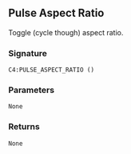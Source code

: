 ## Pulse Aspect Ratio

Toggle (cycle though) aspect ratio.


### Signature

`C4:PULSE_ASPECT_RATIO ()`


### Parameters

`None`


### Returns

`None`
